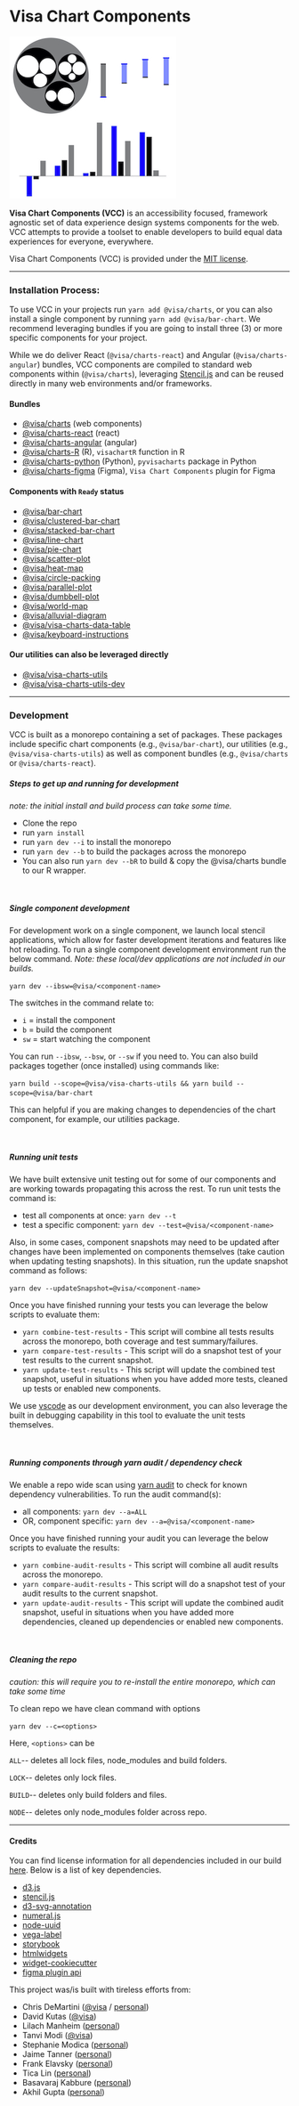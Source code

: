 # Visa Chart Components

![Image showing three examples of Visa Chart Components for demonstration purposes only.](docs/vcc-components.png 'clustered bar chart component')

**Visa Chart Components (VCC)** is an accessibility focused, framework agnostic set of data experience design systems components for the web. VCC attempts to provide a toolset to enable developers to build equal data experiences for everyone, everywhere.

Visa Chart Components (VCC) is provided under the [MIT license](LICENSE).

<hr>

### Installation Process:

To use VCC in your projects run `yarn add @visa/charts`, or you can also install a single component by running `yarn add @visa/bar-chart`. We recommend leveraging bundles if you are going to install three (3) or more specific components for your project.

While we do deliver React (`@visa/charts-react`) and Angular (`@visa/charts-angular`) bundles, VCC components are compiled to standard web components within (`@visa/charts`), leveraging [Stencil.js](https://stenciljs.com/) and can be reused directly in many web environments and/or frameworks.

#### Bundles

- [@visa/charts](packages/charts) (web components)
- [@visa/charts-react](packages/charts-react) (react)
- [@visa/charts-angular](packages/charts-angular) (angular)
- [@visa/charts-R](packages/charts-R) (R), `visachartR` function in R
- [@visa/charts-python](packages/charts-python) (Python), `pyvisacharts` package in Python
- [@visa/charts-figma](packages/charts-figma) (Figma), `Visa Chart Components` plugin for Figma

#### Components with `Ready` status

- [@visa/bar-chart](packages/bar-chart)
- [@visa/clustered-bar-chart](packages/clustered-bar-chart)
- [@visa/stacked-bar-chart](packages/stacked-bar-chart)
- [@visa/line-chart](packages/line-chart)
- [@visa/pie-chart](packages/pie-chart)
- [@visa/scatter-plot](packages/scatter-plot)
- [@visa/heat-map](packages/heat-map)
- [@visa/circle-packing](packages/circle-packing)
- [@visa/parallel-plot](packages/parallel-plot)
- [@visa/dumbbell-plot](packages/dumbbell-plot)
- [@visa/world-map](packages/world-map)
- [@visa/alluvial-diagram](packages/alluvial-diagram)
- [@visa/visa-charts-data-table](packages/data-table)
- [@visa/keyboard-instructions](packages/keyboard-instructions)

<!-- #### Components with `Development` status -->

#### Our utilities can also be leveraged directly

- [@visa/visa-charts-utils](packages/utils)
- [@visa/visa-charts-utils-dev](packages/utils-dev)

<hr>

### Development

VCC is built as a monorepo containing a set of packages. These packages include specific chart components (e.g., `@visa/bar-chart`), our utilities (e.g., `@visa/visa-charts-utils`) as well as component bundles (e.g., `@visa/charts` or `@visa/charts-react`).

##### Steps to get up and running for development

_note: the initial install and build process can take some time._

- Clone the repo
- run `yarn install`
- run `yarn dev --i` to install the monorepo
- run `yarn dev --b` to build the packages across the monorepo
- You can also run `yarn dev --bR` to build & copy the @visa/charts bundle to our R wrapper.

<br>

##### Single component development

For development work on a single component, we launch local stencil applications, which allow for faster development iterations and features like hot reloading. To run a single component development environment run the below command. _Note: these local/dev applications are not included in our builds._

`yarn dev --ibsw=@visa/<component-name>`

The switches in the command relate to:

- `i` = install the component
- `b` = build the component
- `sw` = start watching the component

You can run `--ibsw`, `--bsw`, or `--sw` if you need to. You can also build packages together (once installed) using commands like:

`yarn build --scope=@visa/visa-charts-utils && yarn build --scope=@visa/bar-chart`

This can helpful if you are making changes to dependencies of the chart component, for example, our utilities package.

<br>

##### Running unit tests

We have built extensive unit testing out for some of our components and are working towards propagating this across the rest. To run unit tests the command is:

- test all components at once: `yarn dev --t`
- test a specific component: `yarn dev --test=@visa/<component-name>`

Also, in some cases, component snapshots may need to be updated after changes have been implemented on components themselves (take caution when updating testing snapshots). In this situation, run the update snapshot command as follows:

`yarn dev --updateSnapshot=@visa/<component-name>`

Once you have finished running your tests you can leverage the below scripts to evaluate them:

- `yarn combine-test-results` - This script will combine all tests results across the monorepo, both coverage and test summary/failures.
- `yarn compare-test-results` - This script will do a snapshot test of your test results to the current snapshot.
- `yarn update-test-results` - This script will update the combined test snapshot, useful in situations when you have added more tests, cleaned up tests or enabled new components.

We use [vscode](https://code.visualstudio.com/) as our development environment, you can also leverage the built in debugging capability in this tool to evaluate the unit tests themselves.

<br>

##### Running components through yarn audit / dependency check

We enable a repo wide scan using [yarn audit](https://classic.yarnpkg.com/en/docs/cli/audit/) to check for known dependency vulnerabilities. To run the audit command(s):

- all components: `yarn dev --a=ALL`
- OR, component specific: `yarn dev --a=@visa/<component-name>`

Once you have finished running your audit you can leverage the below scripts to evaluate the results:

- `yarn combine-audit-results` - This script will combine all audit results across the monorepo.
- `yarn compare-audit-results` - This script will do a snapshot test of your audit results to the current snapshot.
- `yarn update-audit-results` - This script will update the combined audit snapshot, useful in situations when you have added more dependencies, cleaned up dependencies or enabled new components.

<br>

##### Cleaning the repo

_caution: this will require you to re-install the entire monorepo, which can take some time_

To clean repo we have clean command with options

`yarn dev --c=<options>`

Here, `<options>` can be

`ALL`-- deletes all lock files, node_modules and build folders.

`LOCK`-- deletes only lock files.

`BUILD`-- deletes only build folders and files.

`NODE`-- deletes only node_modules folder across repo.

<hr>

#### Credits

You can find license information for all dependencies included in our build [here](packages/utils/src/utils/license.ts). Below is a list of key dependencies.

- [d3.js](https://d3js.org/)
- [stencil.js](https://stenciljs.com/)
- [d3-svg-annotation](https://d3-annotation.susielu.com/)
- [numeral.js](http://numeraljs.com/)
- [node-uuid](https://github.com/uuidjs/uuid)
- [vega-label](https://github.com/vega/vega-label)
- [storybook](https://storybook.js.org/)
- [htmlwidgets](https://www.htmlwidgets.org/)
- [widget-cookiecutter](https://github.com/jupyter-widgets/widget-cookiecutter)
- [figma plugin api](https://www.figma.com/plugin-docs/api/api-reference)

This project was/is built with tireless efforts from:

- Chris DeMartini ([@visa](https://github.com/chris-demartini) / [personal](https://github.com/demartsc))
- David Kutas ([@visa](https://github.com/david-kutas))
- Lilach Manheim ([personal](https://github.com/lmanheim))
- Tanvi Modi ([@visa](https://github.com/tan-modi))
- Stephanie Modica ([personal](https://github.com/stephmod))
- Jaime Tanner ([personal](https://github.com/tannerjaime))
- Frank Elavsky ([personal](https://github.com/frankelavsky))
- Tica Lin ([personal](https://github.com/ticahere))
- Basavaraj Kabbure ([personal](https://github.com/basavarajk))
- Akhil Gupta ([personal](https://github.com/akhil9tiet))
